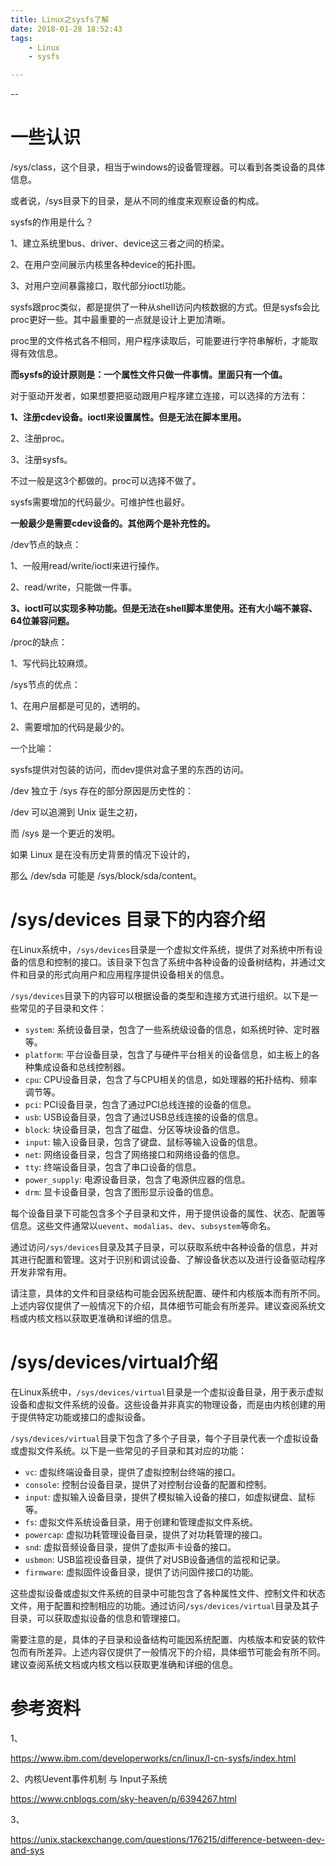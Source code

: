 ```yaml
---
title: Linux之sysfs了解
date: 2018-01-28 18:52:43
tags:
	- Linux
	- sysfs

---
```


--

# 一些认识

/sys/class，这个目录，相当于windows的设备管理器。可以看到各类设备的具体信息。

或者说，/sys目录下的目录，是从不同的维度来观察设备的构成。



sysfs的作用是什么？

1、建立系统里bus、driver、device这三者之间的桥梁。

2、在用户空间展示内核里各种device的拓扑图。

3、对用户空间暴露接口，取代部分ioctl功能。



sysfs跟proc类似，都是提供了一种从shell访问内核数据的方式。但是sysfs会比proc更好一些。其中最重要的一点就是设计上更加清晰。

proc里的文件格式各不相同，用户程序读取后，可能要进行字符串解析，才能取得有效信息。

**而sysfs的设计原则是：一个属性文件只做一件事情。里面只有一个值。**



对于驱动开发者，如果想要把驱动跟用户程序建立连接，可以选择的方法有：

**1、注册cdev设备。ioctl来设置属性。但是无法在脚本里用。**

2、注册proc。

3、注册sysfs。



不过一般是这3个都做的。proc可以选择不做了。

sysfs需要增加的代码最少。可维护性也最好。



**一般最少是需要cdev设备的。其他两个是补充性的。**



/dev节点的缺点：

1、一般用read/write/ioctl来进行操作。

2、read/write，只能做一件事。

**3、ioctl可以实现多种功能。但是无法在shell脚本里使用。还有大小端不兼容、64位兼容问题。**



/proc的缺点：

1、写代码比较麻烦。



/sys节点的优点：

1、在用户层都是可见的，透明的。

2、需要增加的代码是最少的。



一个比喻：

sysfs提供对包装的访问，而dev提供对盒子里的东西的访问。



/dev 独立于 /sys 存在的部分原因是历史性的：

/dev 可以追溯到 Unix 诞生之初，

而 /sys 是一个更近的发明。

如果 Linux 是在没有历史背景的情况下设计的，

那么 /dev/sda 可能是 /sys/block/sda/content。





# /sys/devices 目录下的内容介绍

在Linux系统中，`/sys/devices`目录是一个虚拟文件系统，提供了对系统中所有设备的信息和控制的接口。该目录下包含了系统中各种设备的设备树结构，并通过文件和目录的形式向用户和应用程序提供设备相关的信息。

`/sys/devices`目录下的内容可以根据设备的类型和连接方式进行组织。以下是一些常见的子目录和文件：

- `system`: 系统设备目录，包含了一些系统级设备的信息，如系统时钟、定时器等。
- `platform`: 平台设备目录，包含了与硬件平台相关的设备信息，如主板上的各种集成设备和总线控制器。
- `cpu`: CPU设备目录，包含了与CPU相关的信息，如处理器的拓扑结构、频率调节等。
- `pci`: PCI设备目录，包含了通过PCI总线连接的设备的信息。
- `usb`: USB设备目录，包含了通过USB总线连接的设备的信息。
- `block`: 块设备目录，包含了磁盘、分区等块设备的信息。
- `input`: 输入设备目录，包含了键盘、鼠标等输入设备的信息。
- `net`: 网络设备目录，包含了网络接口和网络设备的信息。
- `tty`: 终端设备目录，包含了串口设备的信息。
- `power_supply`: 电源设备目录，包含了电源供应器的信息。
- `drm`: 显卡设备目录，包含了图形显示设备的信息。

每个设备目录下可能包含多个子目录和文件，用于提供设备的属性、状态、配置等信息。这些文件通常以`uevent`、`modalias`、`dev`、`subsystem`等命名。

通过访问`/sys/devices`目录及其子目录，可以获取系统中各种设备的信息，并对其进行配置和管理。这对于识别和调试设备、了解设备状态以及进行设备驱动程序开发非常有用。

请注意，具体的文件和目录结构可能会因系统配置、硬件和内核版本而有所不同。上述内容仅提供了一般情况下的介绍，具体细节可能会有所差异。建议查阅系统文档或内核文档以获取更准确和详细的信息。

# /sys/devices/virtual介绍

在Linux系统中，`/sys/devices/virtual`目录是一个虚拟设备目录，用于表示虚拟设备和虚拟文件系统的设备。这些设备并非真实的物理设备，而是由内核创建的用于提供特定功能或接口的虚拟设备。

`/sys/devices/virtual`目录下包含了多个子目录，每个子目录代表一个虚拟设备或虚拟文件系统。以下是一些常见的子目录和其对应的功能：

- `vc`: 虚拟终端设备目录，提供了虚拟控制台终端的接口。
- `console`: 控制台设备目录，提供了对控制台设备的配置和控制。
- `input`: 虚拟输入设备目录，提供了模拟输入设备的接口，如虚拟键盘、鼠标等。
- `fs`: 虚拟文件系统设备目录，用于创建和管理虚拟文件系统。
- `powercap`: 虚拟功耗管理设备目录，提供了对功耗管理的接口。
- `snd`: 虚拟音频设备目录，提供了虚拟声卡设备的接口。
- `usbmon`: USB监视设备目录，提供了对USB设备通信的监视和记录。
- `firmware`: 虚拟固件设备目录，提供了访问固件接口的功能。

这些虚拟设备或虚拟文件系统的目录中可能包含了各种属性文件、控制文件和状态文件，用于配置和控制相应的功能。通过访问`/sys/devices/virtual`目录及其子目录，可以获取虚拟设备的信息和管理接口。

需要注意的是，具体的子目录和设备结构可能因系统配置、内核版本和安装的软件包而有所差异。上述内容仅提供了一般情况下的介绍，具体细节可能会有所不同。建议查阅系统文档或内核文档以获取更准确和详细的信息。

# 参考资料

1、

https://www.ibm.com/developerworks/cn/linux/l-cn-sysfs/index.html

2、内核Uevent事件机制 与 Input子系统

https://www.cnblogs.com/sky-heaven/p/6394267.html

3、

https://unix.stackexchange.com/questions/176215/difference-between-dev-and-sys